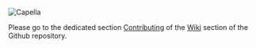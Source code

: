 ![Capella](https://raw.githubusercontent.com/wiki/eclipse/capella/images/logo_capella_200.png)

Please go to the dedicated section [Contributing](https://github.com/eclipse/capella/wiki) of the [Wiki](https://github.com/eclipse/capella/wiki) section of the Github repository.
